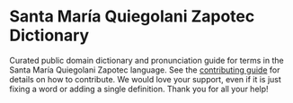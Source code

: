 
# Santa María Quiegolani Zapotec Dictionary

Curated public domain dictionary and pronunciation guide for terms in the Santa María Quiegolani Zapotec language. See the [contributing guide](https://github.com/drumworkteam/term/blob/make/.github/contributing.md) for details on how to contribute. We would love your support, even if it is just fixing a word or adding a single definition. Thank you for all your help!